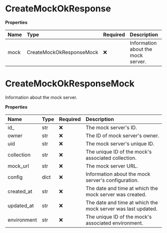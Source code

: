 # CreateMockOkResponse

**Properties**

| Name | Type                     | Required | Description                        |
| :--- | :----------------------- | :------- | :--------------------------------- |
| mock | CreateMockOkResponseMock | ❌       | Information about the mock server. |

# CreateMockOkResponseMock

Information about the mock server.

**Properties**

| Name        | Type | Required | Description                                                  |
| :---------- | :--- | :------- | :----------------------------------------------------------- |
| id\_        | str  | ❌       | The mock server's ID.                                        |
| owner       | str  | ❌       | The ID of mock server's owner.                               |
| uid         | str  | ❌       | The mock server's unique ID.                                 |
| collection  | str  | ❌       | The unique ID of the mock's associated collection.           |
| mock_url    | str  | ❌       | The mock server URL.                                         |
| config      | dict | ❌       | Information about the mock server's configuration.           |
| created_at  | str  | ❌       | The date and time at which the mock server was created.      |
| updated_at  | str  | ❌       | The date and time at which the mock server was last updated. |
| environment | str  | ❌       | The unique ID of the mock's associated environment.          |
